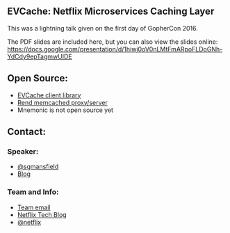 ## EVCache: Netflix Microservices Caching Layer

This was a lightning talk given on the first day of GopherCon 2016.

The PDF slides are included here, but you can also view the slides online: https://docs.google.com/presentation/d/1hiwj0oV0nLMtFmARpoFLDoGNh-YdCdy9epTagmwUIDE

## Open Source:

* [EVCache client library](https://github.com/netflix/evcache)
* [Rend memcached proxy/server](https://github.com/netflix/rend)
* Mnemonic is not open source yet

## Contact:

### Speaker:

* [@sgmansfield](https://twitter.com/sgmansfield)
* [Blog](http://blog.sgmansfield.com/)

### Team and Info:

* [Team email](mailto:evcacheteam@netflix.com)
* [Netflix Tech Blog](http://techblog.netflix.com/)
* [@netflix](https://twitter.com/netflix)

